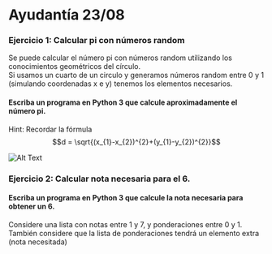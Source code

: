 # Ayudantía 23/08  
### Ejercicio 1: Calcular pi con números random  
Se puede calcular el número pi con números random utilizando los conocimientos geométricos del círculo.  
Si usamos un cuarto de un circulo y generamos números random entre 0 y 1 (simulando coordenadas x e y) tenemos los elementos necesarios.
#### Escriba un programa en Python 3 que calcule aproximadamente el número pi.  
Hint: Recordar la fórmula $$d = \sqrt{(x_{1}-x_{2})^{2}+(y_{1}-y_{2})^{2}}$$  

![Alt Text](https://upload.wikimedia.org/wikipedia/commons/8/84/Pi_30K.gif)  

### Ejercicio 2: Calcular nota necesaria para el 6.
#### Escriba un programa en Python 3 que calcule la nota necesaria para obtener un 6.  
Considere una lista con notas entre 1 y 7, y ponderaciones entre 0 y 1.  
También considere que la lista de ponderaciones tendrá un elemento extra (nota necesitada)
